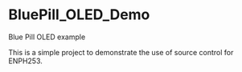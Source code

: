 # BluePill_OLED_Demo
Blue Pill OLED example

This is a simple project to demonstrate the use of source control for ENPH253.
